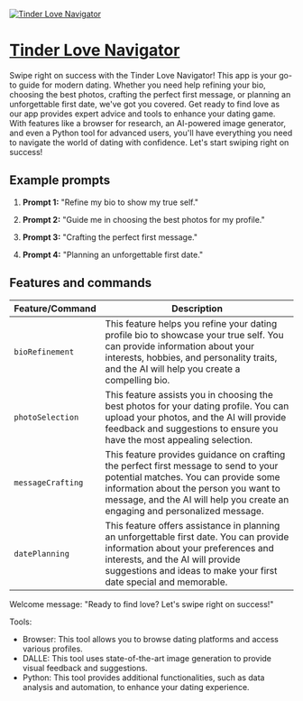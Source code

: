 [![Tinder Love Navigator](https://files.oaiusercontent.com/file-qJqVjdUUpYv0b2NAmra8KtJP?se=2123-10-16T07%3A39%3A37Z&sp=r&sv=2021-08-06&sr=b&rscc=max-age%3D31536000%2C%20immutable&rscd=attachment%3B%20filename%3Dc0428b7e-27f0-4f93-b1ef-a87c0379a847.png&sig=dKP5flBsJYwVKO5nUqy4ElSw7c7S7m7Hw5LPCKhH23U%3D)](https://chat.openai.com/g/g-bu9ZFIePd-tinder-love-navigator)

# [Tinder Love Navigator](https://chat.openai.com/g/g-bu9ZFIePd-tinder-love-navigator)

Swipe right on success with the Tinder Love Navigator! This app is your go-to guide for modern dating. Whether you need help refining your bio, choosing the best photos, crafting the perfect first message, or planning an unforgettable first date, we've got you covered. Get ready to find love as our app provides expert advice and tools to enhance your dating game. With features like a browser for research, an AI-powered image generator, and even a Python tool for advanced users, you'll have everything you need to navigate the world of dating with confidence. Let's start swiping right on success!

## Example prompts

1. **Prompt 1:** "Refine my bio to show my true self."

2. **Prompt 2:** "Guide me in choosing the best photos for my profile."

3. **Prompt 3:** "Crafting the perfect first message."

4. **Prompt 4:** "Planning an unforgettable first date."


## Features and commands

| Feature/Command | Description |
| --- | --- |
| `bioRefinement` | This feature helps you refine your dating profile bio to showcase your true self. You can provide information about your interests, hobbies, and personality traits, and the AI will help you create a compelling bio. |
| `photoSelection` | This feature assists you in choosing the best photos for your dating profile. You can upload your photos, and the AI will provide feedback and suggestions to ensure you have the most appealing selection. |
| `messageCrafting` | This feature provides guidance on crafting the perfect first message to send to your potential matches. You can provide some information about the person you want to message, and the AI will help you create an engaging and personalized message. |
| `datePlanning` | This feature offers assistance in planning an unforgettable first date. You can provide information about your preferences and interests, and the AI will provide suggestions and ideas to make your first date special and memorable. |

Welcome message: "Ready to find love? Let's swipe right on success!"

Tools:
- Browser: This tool allows you to browse dating platforms and access various profiles.
- DALLE: This tool uses state-of-the-art image generation to provide visual feedback and suggestions.
- Python: This tool provides additional functionalities, such as data analysis and automation, to enhance your dating experience.